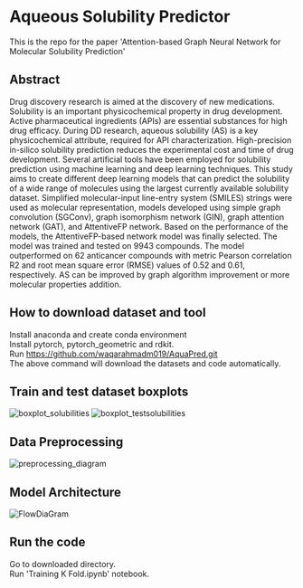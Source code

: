 # Aqueous Solubility Predictor
This is the repo for the paper 'Attention-based Graph Neural Network for Molecular Solubility Prediction'
## Abstract
Drug discovery research is aimed at the discovery of new medications. Solubility
is an important physicochemical property in drug development. Active pharmaceutical ingredients (APIs) are essential substances for high drug efficacy. During DD
research, aqueous solubility (AS) is a key physicochemical attribute, required for API
characterization. High-precision in-silico solubility prediction reduces the experimental cost and time of drug development. Several artificial tools have been employed
for solubility prediction using machine learning and deep learning techniques. This
study aims to create different deep learning models that can predict the solubility
of a wide range of molecules using the largest currently available solubility dataset.
Simplified molecular-input line-entry system (SMILES) strings were used as molecular representation, models developed using simple graph convolution (SGConv), graph isomorphism network (GIN), graph attention network (GAT), and AttentiveFP network. Based on the performance of the models, the AttentiveFP-based network model
was finally selected. The model was trained and tested on 9943 compounds. The
model outperformed on 62 anticancer compounds with metric Pearson correlation R2
and root mean square error (RMSE) values of 0.52 and 0.61, respectively. AS can be
improved by graph algorithm improvement or more molecular properties addition.

## How to download dataset and tool
Install anaconda and create conda environment<br>
Install pytorch, pytorch_geometric and rdkit.<br>
Run https://github.com/waqarahmadm019/AquaPred.git <br>
The above command will download the datasets and code automatically.<br>
## Train and test dataset boxplots
![boxplot_solubilities](https://user-images.githubusercontent.com/8627287/202066225-2743a4d9-f24b-4e6f-bdfe-94aec19de07c.jpg)
![boxplot_testsolubilities](https://user-images.githubusercontent.com/8627287/202066241-1cbb5b1c-e15f-49af-b175-9443c815ab21.jpg)

## Data Preprocessing
![preprocessing_diagram](https://user-images.githubusercontent.com/8627287/202065703-4ff03521-cbf0-480a-a2a6-e10cad6772c7.jpg)
## Model Architecture
![FlowDiaGram](https://user-images.githubusercontent.com/8627287/202065794-edf894f7-e91f-4e9a-beb4-67c4d02f3b5f.jpg)

## Run the code
Go to downloaded directory.<br>
Run 'Training K Fold.ipynb' notebook.<br>

